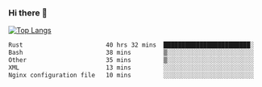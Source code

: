 ### Hi there 👋

<!--
**3Xpl0it3r/3Xpl0it3r** is a ✨ _special_ ✨ repository because its `README.md` (this file) appears on your GitHub profile.

Here are some ideas to get you started:

- 🔭 I’m currently working on ...
- 🌱 I’m currently learning ...
- 👯 I’m looking to collaborate on ...
- 🤔 I’m looking for help with ...
- 💬 Ask me about ...
- 📫 How to reach me: ...
- 😄 Pronouns: ...
- ⚡ Fun fact: ...
-->


[![Top Langs](https://github-readme-stats.vercel.app/api/top-langs/?username=3Xpl0it3r&layout=compact)](https://github.com/3Xpl0it3r/3Xpl0it3r)

<!--START_SECTION:waka-->

```txt
Rust                       40 hrs 32 mins  ████████████████████████░   95.56 %
Bash                       38 mins         ▒░░░░░░░░░░░░░░░░░░░░░░░░   01.53 %
Other                      35 mins         ▒░░░░░░░░░░░░░░░░░░░░░░░░   01.39 %
XML                        13 mins         ░░░░░░░░░░░░░░░░░░░░░░░░░   00.55 %
Nginx configuration file   10 mins         ░░░░░░░░░░░░░░░░░░░░░░░░░   00.42 %
```

<!--END_SECTION:waka-->
